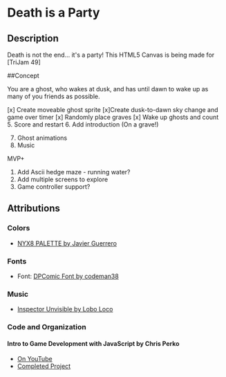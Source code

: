 # Death is a Party

## Description
Death is not the end... it's a party! This HTML5 Canvas is being made for [TriJam 49]

##Concept

You are a ghost, who wakes at dusk, and has until dawn to wake up as many of you friends as possible.

[x] Create moveable ghost sprite
[x]Create dusk-to-dawn sky change and game over timer
[x] Randomly place graves
[x] Wake up ghosts and count
5. Score and restart
6. Add introduction (On a grave!)


7. Ghost animations
8. Music

MVP+
1. Add Ascii hedge maze - running water?
2. Add multiple screens to explore
3. Game controller support?



## Attributions

### Colors
- [NYX8 PALETTE by Javier Guerrero](https://lospec.com/palette-list/nyx8)


### Fonts
- Font: [DPComic Font by codeman38](https://www.1001fonts.com/dpcomic-font.html)

### Music
- [Inspector Unvisible by Lobo Loco](https://freemusicarchive.org/music/Lobo_Loco/Experimental_Space/Inspector_Unvisible_ID_1211)


### Code and Organization

#### Intro to Game Development with JavaScript by Chris Perko
- [On YouTube](https://www.youtube.com/watch?v=3EMxBkqC4z0)
- [Completed Project](https://codesandbox.io/s/z2pqr9620m)
